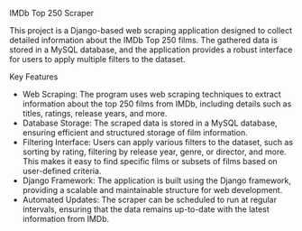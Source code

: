IMDb Top 250 Scraper

This project is a Django-based web scraping application designed to collect detailed information about the IMDb Top 250 films. The gathered data is stored in a MySQL database, and the application provides a robust interface for users to apply multiple filters to the dataset.

Key Features

- Web Scraping: The program uses web scraping techniques to extract information about the top 250 films from IMDb, including details such as titles, ratings, release years, and more.
- Database Storage: The scraped data is stored in a MySQL database, ensuring efficient and structured storage of film information.
- Filtering Interface: Users can apply various filters to the dataset, such as sorting by rating, filtering by release year, genre, or director, and more. This makes it easy to find specific films or subsets of films based on user-defined criteria.
- Django Framework: The application is built using the Django framework, providing a scalable and maintainable structure for web development.
- Automated Updates: The scraper can be scheduled to run at regular intervals, ensuring that the data remains up-to-date with the latest information from IMDb.
